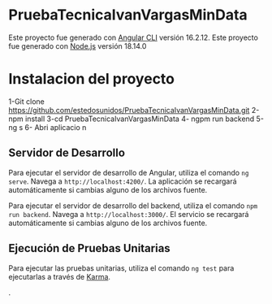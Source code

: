 # PruebaTecnicaIvanVargasMinData

Este proyecto fue generado con [Angular CLI](https://github.com/angular/angular-cli) versión 16.2.12.
Este proyecto fue generado con [Node.js](https://github.com/angular/node) versión  18.14.0

# Instalacion del proyecto
1-Git clone https://github.com/estedosunidos/PruebaTecnicaIvanVargasMinData.git
2-npm install 
3-cd PruebaTecnicaIvanVargasMinData
4- ngpm run backend
5-ng s
6- Abri aplicacio n
## Servidor de Desarrollo

Para ejecutar el servidor de desarrollo de Angular, utiliza el comando `ng serve`. Navega a `http://localhost:4200/`. La aplicación se recargará automáticamente si cambias alguno de los archivos fuente.

Para ejecutar el servidor de desarrollo del backend, utiliza el comando `npm run backend`. Navega a `http://localhost:3000/`. El servicio se recargará automáticamente si cambias alguno de los archivos fuente.


## Ejecución de Pruebas Unitarias

Para ejecutar las pruebas unitarias, utiliza el comando `ng test` para ejecutarlas a través de [Karma](https://karma-runner.github.io).


.
